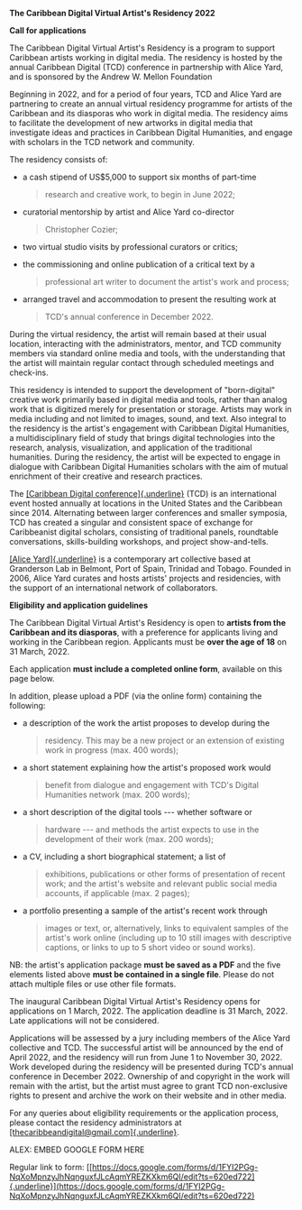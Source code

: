 **The Caribbean Digital Virtual Artist's Residency 2022**

**Call for applications**

The Caribbean Digital Virtual Artist's Residency is a program to support
Caribbean artists working in digital media. The residency is hosted by
the annual Caribbean Digital (TCD) conference in partnership with Alice
Yard, and is sponsored by the Andrew W. Mellon Foundation

Beginning in 2022, and for a period of four years, TCD and Alice Yard
are partnering to create an annual virtual residency programme for
artists of the Caribbean and its diasporas who work in digital media.
The residency aims to facilitate the development of new artworks in
digital media that investigate ideas and practices in Caribbean Digital
Humanities, and engage with scholars in the TCD network and community.

The residency consists of:

-   a cash stipend of US\$5,000 to support six months of part-time
    > research and creative work, to begin in June 2022;

-   curatorial mentorship by artist and Alice Yard co-director
    > Christopher Cozier;

-   two virtual studio visits by professional curators or critics;

-   the commissioning and online publication of a critical text by a
    > professional art writer to document the artist's work and process;

-   arranged travel and accommodation to present the resulting work at
    > TCD's annual conference in December 2022.

During the virtual residency, the artist will remain based at their
usual location, interacting with the administrators, mentor, and TCD
community members via standard online media and tools, with the
understanding that the artist will maintain regular contact through
scheduled meetings and check-ins.

This residency is intended to support the development of "born-digital"
creative work primarily based in digital media and tools, rather than
analog work that is digitized merely for presentation or storage.
Artists may work in media including and not limited to images, sound,
and text. Also integral to the residency is the artist's engagement with
Caribbean Digital Humanities, a multidisciplinary field of study that
brings digital technologies into the research, analysis, visualization,
and application of the traditional humanities. During the residency, the
artist will be expected to engage in dialogue with Caribbean Digital
Humanities scholars with the aim of mutual enrichment of their creative
and research practices.

The [[Caribbean Digital
conference]{.underline}](http://caribbeandigitalnyc.net) (TCD) is an
international event hosted annually at locations in the United States
and the Caribbean since 2014. Alternating between larger conferences and
smaller symposia, TCD has created a singular and consistent space of
exchange for Caribbeanist digital scholars, consisting of traditional
panels, roundtable conversations, skills-building workshops, and project
show-and-tells.

[[Alice Yard]{.underline}](http://aliceyard.blogspot.com/) is a
contemporary art collective based at Granderson Lab in Belmont, Port of
Spain, Trinidad and Tobago. Founded in 2006, Alice Yard curates and
hosts artists' projects and residencies, with the support of an
international network of collaborators.

**Eligibility and application guidelines**

The Caribbean Digital Virtual Artist's Residency is open to **artists
from the Caribbean and its diasporas**, with a preference for applicants
living and working in the Caribbean region. Applicants must be **over
the age of 18** on 31 March, 2022.

Each application **must include a completed online form**, available on
this page below.

In addition, please upload a PDF (via the online form) containing the
following:

-   a description of the work the artist proposes to develop during the
    > residency. This may be a new project or an extension of existing
    > work in progress (max. 400 words);

-   a short statement explaining how the artist's proposed work would
    > benefit from dialogue and engagement with TCD's Digital Humanities
    > network (max. 200 words);

-   a short description of the digital tools --- whether software or
    > hardware --- and methods the artist expects to use in the
    > development of their work (max. 200 words);

-   a CV, including a short biographical statement; a list of
    > exhibitions, publications or other forms of presentation of recent
    > work; and the artist's website and relevant public social media
    > accounts, if applicable (max. 2 pages);

-   a portfolio presenting a sample of the artist's recent work through
    > images or text, or, alternatively, links to equivalent samples of
    > the artist's work online (including up to 10 still images with
    > descriptive captions, or links to up to 5 short video or sound
    > works).

NB: the artist's application package **must be saved as a PDF** and the
five elements listed above **must be contained in a single file**.
Please do not attach multiple files or use other file formats.

The inaugural Caribbean Digital Virtual Artist's Residency opens for
applications on 1 March, 2022. The application deadline is 31 March,
2022. Late applications will not be considered.

Applications will be assessed by a jury including members of the Alice
Yard collective and TCD. The successful artist will be announced by the
end of April 2022, and the residency will run from June 1 to November
30, 2022. Work developed during the residency will be presented during
TCD's annual conference in December 2022. Ownership of and copyright in
the work will remain with the artist, but the artist must agree to grant
TCD non-exclusive rights to present and archive the work on their
website and in other media.

For any queries about eligibility requirements or the application
process, please contact the residency administrators at
[[thecaribbeandigital\@gmail.com]{.underline}](mailto:thecaribbeandigital@gmail.com).

ALEX: EMBED GOOGLE FORM HERE

Regular link to form:
[[https://docs.google.com/forms/d/1FYI2PGg-NqXoMpnzyJhNqnguxfJLcAqmYREZKXkm6QI/edit?ts=620ed722]{.underline}](https://docs.google.com/forms/d/1FYI2PGg-NqXoMpnzyJhNqnguxfJLcAqmYREZKXkm6QI/edit?ts=620ed722)
